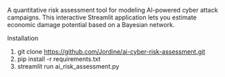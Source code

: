 A quantitative risk assessment tool for modeling AI-powered cyber attack campaigns. This interactive Streamlit application lets you estimate economic damage potential based on a Bayesian network.


Installation

1. git clone https://github.com/Jordine/ai-cyber-risk-assessment.git
2. pip install -r requirements.txt
3. streamlit run ai_risk_assessment.py
